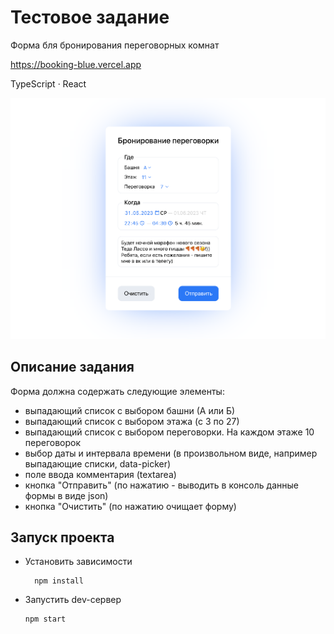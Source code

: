 # Тестовое задание
Форма бля бронирования переговорных комнат

https://booking-blue.vercel.app

TypeScript · React

!["Форма"](src/assets/screenshot-crop.png)

## Описание задания
Форма должна содержать следующие элементы:
- выпадающий список с выбором башни (А или Б)
- выпадающий список с выбором этажа (с 3 по 27)
- выпадающий список с выбором переговорки. На каждом этаже 10 переговорок
- выбор даты и интервала времени (в произвольном виде, например выпадающие списки, data-picker)
- поле ввода комментария (textarea)
- кнопка "Отправить" (по нажатию - выводить в консоль данные формы в виде json)
- кнопка "Очистить" (по нажатию очищает форму)

## Запуск проекта

- Установить зависимости
  ```shell
    npm install
    ```
- Запустить dev-сервер
    ```shell
    npm start
    ```